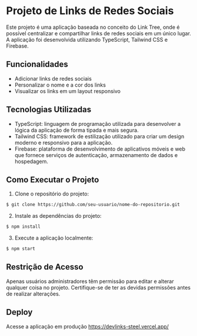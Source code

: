 # Projeto de Links de Redes Sociais

Este projeto é uma aplicação baseada no conceito do Link Tree, onde é possível centralizar e compartilhar links de redes sociais em um único lugar. A aplicação foi desenvolvida utilizando TypeScript, Tailwind CSS e Firebase.

## Funcionalidades

- Adicionar links de redes sociais
- Personalizar o nome e a cor dos links
- Visualizar os links em um layout responsivo

## Tecnologias Utilizadas

- TypeScript: linguagem de programação utilizada para desenvolver a lógica da aplicação de forma tipada e mais segura.
- Tailwind CSS: framework de estilização utilizado para criar um design moderno e responsivo para a aplicação.
- Firebase: plataforma de desenvolvimento de aplicativos móveis e web que fornece serviços de autenticação, armazenamento de dados e hospedagem.

## Como Executar o Projeto

1. Clone o repositório do projeto:
```bash
$ git clone https://github.com/seu-usuario/nome-do-repositorio.git
```

2. Instale as dependências do projeto:
```bash
$ npm install
```

3. Execute a aplicação localmente:
```bash
$ npm start
```

## Restrição de Acesso

Apenas usuários administradores têm permissão para editar e alterar qualquer coisa no projeto. Certifique-se de ter as devidas permissões antes de realizar alterações.

## Deploy

Acesse a aplicação em produção https://devlinks-steel.vercel.app/

